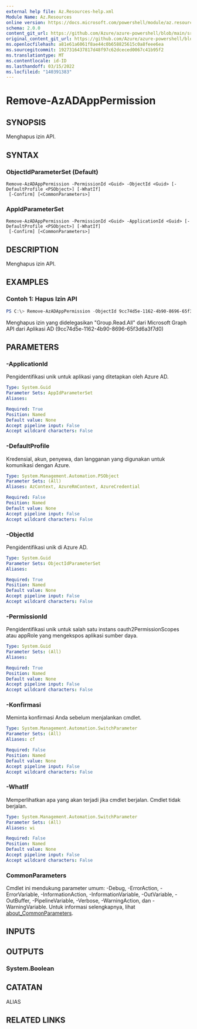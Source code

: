 ```yaml
---
external help file: Az.Resources-help.xml
Module Name: Az.Resources
online version: https://docs.microsoft.com/powershell/module/az.resources/remove-azadapppermission
schema: 2.0.0
content_git_url: https://github.com/Azure/azure-powershell/blob/main/src/Resources/Resources/help/Remove-AzADAppPermission.md
original_content_git_url: https://github.com/Azure/azure-powershell/blob/main/src/Resources/Resources/help/Remove-AzADAppPermission.md
ms.openlocfilehash: a81e61a6061f8ae44c0b658825615c0a8feee6ea
ms.sourcegitcommit: 1927316437817d48f97c62dceced0067c41b95f2
ms.translationtype: MT
ms.contentlocale: id-ID
ms.lasthandoff: 03/15/2022
ms.locfileid: "140391383"
---
```

# Remove-AzADAppPermission

## SYNOPSIS
Menghapus izin API.

## SYNTAX

### ObjectIdParameterSet (Default)
```
Remove-AzADAppPermission -PermissionId <Guid> -ObjectId <Guid> [-DefaultProfile <PSObject>] [-WhatIf]
 [-Confirm] [<CommonParameters>]
```

### AppIdParameterSet
```
Remove-AzADAppPermission -PermissionId <Guid> -ApplicationId <Guid> [-DefaultProfile <PSObject>] [-WhatIf]
 [-Confirm] [<CommonParameters>]
```

## DESCRIPTION
Menghapus izin API.

## EXAMPLES

### Contoh 1: Hapus Izin API
```powershell
PS C:\> Remove-AzADAppPermission -ObjectId 9cc74d5e-1162-4b90-8696-65f3d6a3f7d0 -PermissionId 5f8c59db-677d-491f-a6b8-5f174b11ec1d
```

Menghapus izin yang didelegasikan "Group.Read.All" dari Microsoft Graph API dari Aplikasi AD (9cc74d5e-1162-4b90-8696-65f3d6a3f7d0)

## PARAMETERS

### -ApplicationId
Pengidentifikasi unik untuk aplikasi yang ditetapkan oleh Azure AD.

```yaml
Type: System.Guid
Parameter Sets: AppIdParameterSet
Aliases:

Required: True
Position: Named
Default value: None
Accept pipeline input: False
Accept wildcard characters: False
```

### -DefaultProfile
Kredensial, akun, penyewa, dan langganan yang digunakan untuk komunikasi dengan Azure.

```yaml
Type: System.Management.Automation.PSObject
Parameter Sets: (All)
Aliases: AzContext, AzureRmContext, AzureCredential

Required: False
Position: Named
Default value: None
Accept pipeline input: False
Accept wildcard characters: False
```

### -ObjectId
Pengidentifikasi unik di Azure AD.

```yaml
Type: System.Guid
Parameter Sets: ObjectIdParameterSet
Aliases:

Required: True
Position: Named
Default value: None
Accept pipeline input: False
Accept wildcard characters: False
```

### -PermissionId
Pengidentifikasi unik untuk salah satu instans oauth2PermissionScopes atau appRole yang mengekspos aplikasi sumber daya.

```yaml
Type: System.Guid
Parameter Sets: (All)
Aliases:

Required: True
Position: Named
Default value: None
Accept pipeline input: False
Accept wildcard characters: False
```

### -Konfirmasi
Meminta konfirmasi Anda sebelum menjalankan cmdlet.

```yaml
Type: System.Management.Automation.SwitchParameter
Parameter Sets: (All)
Aliases: cf

Required: False
Position: Named
Default value: None
Accept pipeline input: False
Accept wildcard characters: False
```

### -WhatIf
Memperlihatkan apa yang akan terjadi jika cmdlet berjalan.
Cmdlet tidak berjalan.

```yaml
Type: System.Management.Automation.SwitchParameter
Parameter Sets: (All)
Aliases: wi

Required: False
Position: Named
Default value: None
Accept pipeline input: False
Accept wildcard characters: False
```

### CommonParameters
Cmdlet ini mendukung parameter umum: -Debug, -ErrorAction, -ErrorVariable, -InformationAction, -InformationVariable, -OutVariable, -OutBuffer, -PipelineVariable, -Verbose, -WarningAction, dan -WarningVariable. Untuk informasi selengkapnya, lihat [about_CommonParameters](http://go.microsoft.com/fwlink/?LinkID=113216).

## INPUTS

## OUTPUTS

### System.Boolean

## CATATAN

ALIAS

## RELATED LINKS
